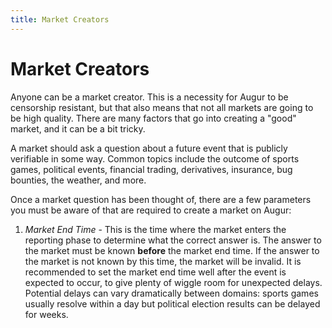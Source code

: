 ```yaml
---
title: Market Creators
---
```

# Market Creators

Anyone can be a market creator. This is a necessity for Augur to be censorship resistant, but that also means that not all markets are going to be high quality. There are many factors that go into creating a "good" market, and it can be a bit tricky.

A market should ask a question about a future event that is publicly verifiable in some way. Common topics include the outcome of sports games, political events, financial trading, derivatives, insurance, bug bounties, the weather, and more.

Once a market question has been thought of, there are a few parameters you must be aware of that are required to create a market on Augur:

1. _Market End Time_ - This is the time where the market enters the reporting phase to determine what the correct answer is. The answer to the market must be known **before** the market end time. If the answer to the market is not known by this time, the market will be invalid. It is recommended to set the market end time well after the event is expected to occur, to give plenty of wiggle room for unexpected delays. Potential delays can vary dramatically between domains: sports games usually resolve within a day but political election results can be delayed for weeks.
